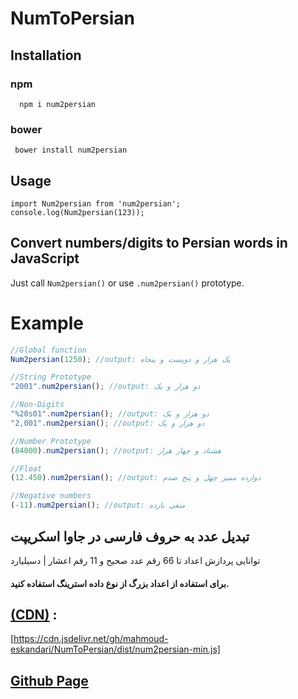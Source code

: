 # NumToPersian

## Installation

### npm
```
  npm i num2persian
```
### bower
```
 bower install num2persian
 ```
## Usage
 ```
 import Num2persian from 'num2persian';
 console.log(Num2persian(123));
 ```
## Convert numbers/digits to Persian words in JavaScript

Just call `Num2persian()` or use `.num2persian()` prototype.

#  Example

```javascript
//Global function
Num2persian(1250); //output: یک هزار و دویست و پنجاه

//String Prototype
"2001".num2persian(); //output: دو هزار و یک

//Non-Digits
"%20s01".num2persian(); //output: دو هزار و یک
"2,001".num2persian(); //output: دو هزار و یک

//Number Prototype
(84000).num2persian(); //output: هشتاد و چهار هزار

//Float
(12.450).num2persian(); //output: دوازده ممیز چهل و پنج صدم

//Negative numbers
(-11).num2persian(); //output: منفی یازده

```

## تبدیل عدد به حروف فارسی در جاوا اسکریپت
توانایی پردازش اعداد تا 66 رقم عدد صحیح و 11 رقم اعشار | دسیلیارد

#### برای استفاده از اعداد بزرگ از نوع داده استرینگ استفاده کنید.

## [(CDN)](https://cdn.jsdelivr.net/gh/mahmoud-eskandari/NumToPersian/dist/num2persian-min.js) :
[https://cdn.jsdelivr.net/gh/mahmoud-eskandari/NumToPersian/dist/num2persian-min.js]

## [Github Page](https://mahmoud-eskandari.github.io/NumToPersian/)
